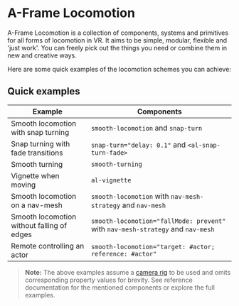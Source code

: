 # A-Frame Locomotion
A-Frame Locomotion is a collection of components, systems and primitives for all forms of locomotion in VR. It aims to be simple, modular, flexible and 'just work'. You can freely pick out the things you need or combine them in new and creative ways.

Here are some quick examples of the locomotion schemes you can achieve:

## Quick examples
|Example|Components|
|-------|----------|
|Smooth locomotion with snap turning|`smooth-locomotion` and `snap-turn`|
|Snap turning with fade transitions|`snap-turn="delay: 0.1"` and `<al-snap-turn-fade>`|
|Smooth turning|`smooth-turning`|
|Vignette when moving|`al-vignette`|
|Smooth locomotion on a nav-mesh|`smooth-locomotion` with `nav-mesh-strategy` and `nav-mesh`|
|Smooth locomotion without falling of edges|`smooth-locomotion="fallMode: prevent"` with `nav-mesh-strategy` and `nav-mesh`|
|Remote controlling an actor|`smooth-locomotion="target: #actor; reference: #actor"`|

> **Note:** The above examples assume a [camera rig](https://aframe.io/docs/1.3.0/components/camera.html#examples) to be used and omits corresponding property values for brevity. See reference documentation for the mentioned components or explore the full examples.